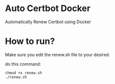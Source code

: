 # Auto Certbot Docker
Automatically Renew Certbot using Docker

# How to run?

Make sure you edit the renew.sh file to your desired.


do this command:
```
chmod +x renew.sh
./renew.sh
```

